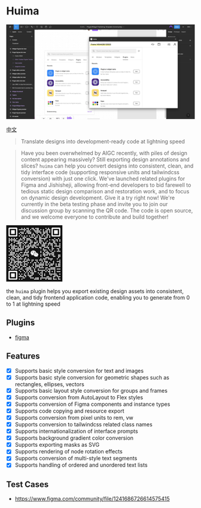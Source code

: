 # Huima

![](cover.jpg)

[中文](https://github.com/tolerance-go/huima/blob/main/README.zh-CN.md)

> Translate designs into development-ready code at lightning speed

> Have you been overwhelmed by AIGC recently, with piles of design content appearing massively? Still exporting design annotations and slices? `huima` can help you convert designs into consistent, clean, and tidy interface code (supporting responsive units and tailwindcss conversion) with just one click. We've launched related plugins for Figma and Jishisheji, allowing front-end developers to bid farewell to tedious static design comparison and restoration work, and to focus on dynamic design development. Give it a try right now! We're currently in the beta testing phase and invite you to join our discussion group by scanning the QR code. The code is open source, and we welcome everyone to contribute and build together!

<img src="qr-code.png" width="150" height="150">

the `huima` plugin helps you export existing design assets into consistent, clean, and tidy frontend application code, enabling you to generate from 0 to 1 at lightning speed

## Plugins

-  [figma](https://www.figma.com/community/plugin/1239442570532327240)

## Features

-  [x] Supports basic style conversion for text and images
-  [x] Supports basic style conversion for geometric shapes such as rectangles, ellipses, vectors
-  [x] Supports basic layout style conversion for groups and frames
-  [x] Supports conversion from AutoLayout to Flex styles
-  [x] Supports conversion of Figma components and instance types
-  [x] Supports code copying and resource export
-  [x] Supports conversion from pixel units to rem, vw
-  [x] Supports conversion to tailwindcss related class names
-  [x] Supports internationalization of interface prompts
-  [x] Supports background gradient color conversion
-  [x] Supports exporting masks as SVG
-  [x] Supports rendering of node rotation effects
-  [x] Supports conversion of multi-style text segments
-  [x] Supports handling of ordered and unordered text lists

## Test Cases

-  https://www.figma.com/community/file/1241686726614575415
